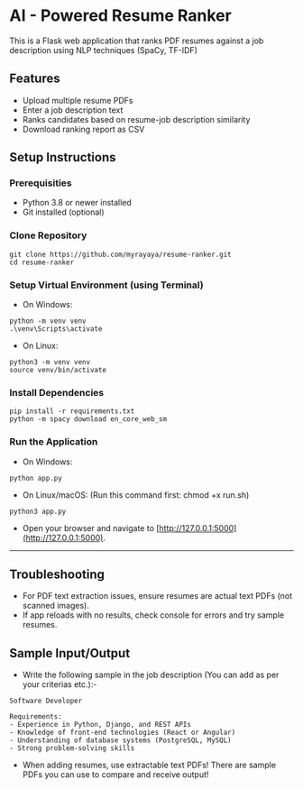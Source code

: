 # AI - Powered Resume Ranker

This is a Flask web application that ranks PDF resumes against a job description using NLP techniques (SpaCy, TF-IDF)

## Features

- Upload multiple resume PDFs
- Enter a job description text
- Ranks candidates based on resume-job description similarity
- Download ranking report as CSV

## Setup Instructions

### Prerequisities

- Python 3.8 or newer installed
- Git installed (optional)

### Clone Repository

```
git clone https://github.com/myrayaya/resume-ranker.git
cd resume-ranker
```

### Setup Virtual Environment (using Terminal)

- On Windows:

```
python -m venv venv
.\venv\Scripts\activate
```

- On Linux:

```
python3 -m venv venv
source venv/bin/activate
```

### Install Dependencies

```
pip install -r requirements.txt
python -m spacy download en_core_web_sm
```

### Run the Application

- On Windows: 
```
python app.py
```

- On Linux/macOS: (Run this command first: chmod +x run.sh)

```
python3 app.py
```

- Open your browser and navigate to [http://127.0.0.1:5000](http://127.0.0.1:5000).

---

## Troubleshooting

- For PDF text extraction issues, ensure resumes are actual text PDFs (not scanned images).
- If app reloads with no results, check console for errors and try sample resumes.


## Sample Input/Output

- Write the following sample in the job description (You can add as per your criterias etc.):-
```
Software Developer

Requirements:
- Experience in Python, Django, and REST APIs
- Knowledge of front-end technologies (React or Angular)
- Understanding of database systems (PostgreSQL, MySQL)
- Strong problem-solving skills
```

- When adding resumes, use extractable text PDFs! There are sample PDFs you can use to compare and receive output!
